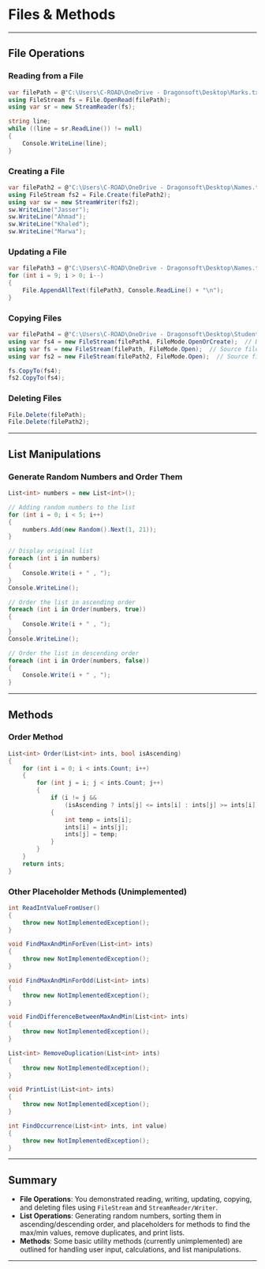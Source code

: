# Files & Methods

---

## **File Operations**

### **Reading from a File**

```csharp
var filePath = @"C:\Users\C-ROAD\OneDrive - Dragonsoft\Desktop\Marks.txt";
using FileStream fs = File.OpenRead(filePath);
using var sr = new StreamReader(fs);

string line;
while ((line = sr.ReadLine()) != null)
{
    Console.WriteLine(line);
}
```

### **Creating a File**

```csharp
var filePath2 = @"C:\Users\C-ROAD\OneDrive - Dragonsoft\Desktop\Names.txt";
using FileStream fs2 = File.Create(filePath2);
using var sw = new StreamWriter(fs2);
sw.WriteLine("Jasser");
sw.WriteLine("Ahmad");
sw.WriteLine("Khaled");
sw.WriteLine("Marwa");
```

### **Updating a File**

```csharp
var filePath3 = @"C:\Users\C-ROAD\OneDrive - Dragonsoft\Desktop\Names.txt";
for (int i = 9; i > 0; i--)
{
    File.AppendAllText(filePath3, Console.ReadLine() + "\n");
}
```

### **Copying Files**

```csharp
var filePath4 = @"C:\Users\C-ROAD\OneDrive - Dragonsoft\Desktop\Students.txt";
using var fs4 = new FileStream(filePath4, FileMode.OpenOrCreate);  // Destination file
using var fs = new FileStream(filePath, FileMode.Open);  // Source file
using var fs2 = new FileStream(filePath2, FileMode.Open);  // Source file

fs.CopyTo(fs4);
fs2.CopyTo(fs4);
```

### **Deleting Files**

```csharp
File.Delete(filePath);
File.Delete(filePath2);
```

---

## **List Manipulations**

### **Generate Random Numbers and Order Them**

```csharp
List<int> numbers = new List<int>();

// Adding random numbers to the list
for (int i = 0; i < 5; i++)
{
    numbers.Add(new Random().Next(1, 21));
}

// Display original list
foreach (int i in numbers)
{
    Console.Write(i + " , ");
}
Console.WriteLine();

// Order the list in ascending order
foreach (int i in Order(numbers, true))
{
    Console.Write(i + " , ");
}
Console.WriteLine();

// Order the list in descending order
foreach (int i in Order(numbers, false))
{
    Console.Write(i + " , ");
}
```

---

## **Methods**

### **Order Method**

```csharp
List<int> Order(List<int> ints, bool isAscending)
{
    for (int i = 0; i < ints.Count; i++)
    {
        for (int j = i; j < ints.Count; j++)
        {
            if (i != j &&
                (isAscending ? ints[j] <= ints[i] : ints[j] >= ints[i]))
            {
                int temp = ints[i];
                ints[i] = ints[j];
                ints[j] = temp;
            }
        }
    }
    return ints;
}
```

### **Other Placeholder Methods (Unimplemented)**

```csharp
int ReadIntValueFromUser()
{
    throw new NotImplementedException();
}

void FindMaxAndMinForEven(List<int> ints)
{
    throw new NotImplementedException();
}

void FindMaxAndMinForOdd(List<int> ints)
{
    throw new NotImplementedException();
}

void FindDifferenceBetweenMaxAndMin(List<int> ints)
{
    throw new NotImplementedException();
}

List<int> RemoveDuplication(List<int> ints)
{
    throw new NotImplementedException();
}

void PrintList(List<int> ints)
{
    throw new NotImplementedException();
}

int FindOccurrence(List<int> ints, int value)
{
    throw new NotImplementedException();
}
```

---

## **Summary**

- **File Operations**: You demonstrated reading, writing, updating, copying, and deleting files using `FileStream` and `StreamReader/Writer`.
- **List Operations**: Generating random numbers, sorting them in ascending/descending order, and placeholders for methods to find the max/min values, remove duplicates, and print lists.
- **Methods**: Some basic utility methods (currently unimplemented) are outlined for handling user input, calculations, and list manipulations.

---
